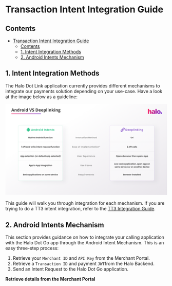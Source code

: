 # Transaction Intent Integration Guide #

## Contents ##

- [Transaction Intent Integration Guide](#transaction-intent-integration-guide)
  - [Contents](#contents)
  - [1. Intent Integration Methods](#1-intent-integration-methods)
  - [2. Android Intents Mechanism](#2-android-intents-mechanism)


## 1. Intent Integration Methods ##

The Halo Dot Link application currently provides different mechanisms to integrate our payments solution depending on your use-case. Have a look at the image below as a guideline:

![Integration Mechanisms](../assets/Android%20vs%20deeplinking.png)

This guide will walk you through integration for each mechanism. If you are trying to do a TT3 intent integration, refer to the [TT3 Integration Guide](../TT3%20Intents/TT3%20Intent%20Integration%20Guide.md).

## 2. Android Intents Mechanism ##

This section provides guidance on how to integrate your calling application with the Halo Dot Go app through the Android Intent Mechanism. This is an easy three-step process:

1. Retrieve your `Merchant ID` and `API Key` from the Merchant Portal.
2. Retrieve a `Transaction ID` and payment `JWT`from the Halo Backend.
3. Send an Intent Request to the Halo Dot Go application.

**Retrieve details from the Merchant Portal**

